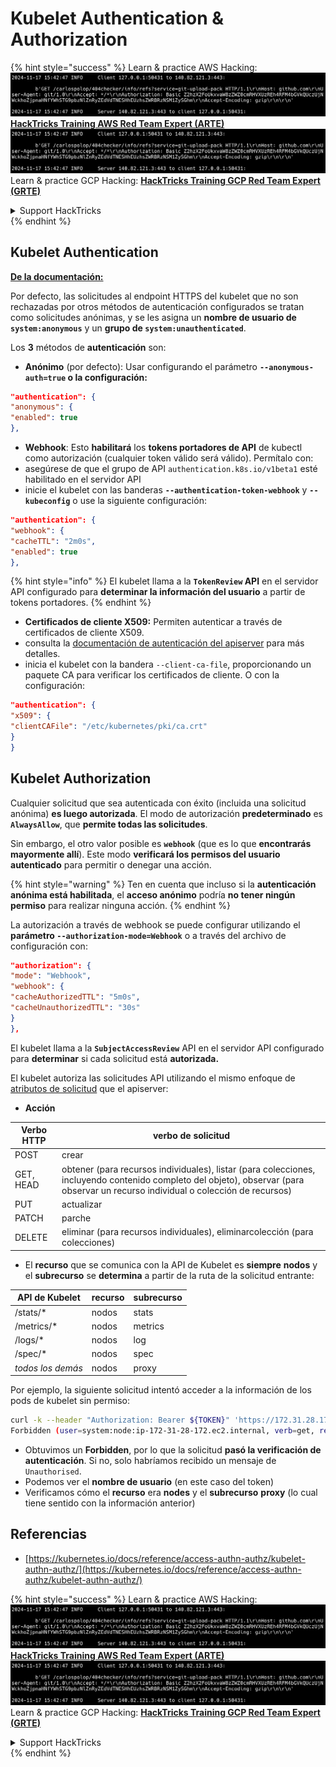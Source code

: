 # Kubelet Authentication & Authorization

{% hint style="success" %}
Learn & practice AWS Hacking:<img src="../../../.gitbook/assets/image (1).png" alt="" data-size="line">[**HackTricks Training AWS Red Team Expert (ARTE)**](https://training.hacktricks.xyz/courses/arte)<img src="../../../.gitbook/assets/image (1).png" alt="" data-size="line">\
Learn & practice GCP Hacking: <img src="../../../.gitbook/assets/image (2).png" alt="" data-size="line">[**HackTricks Training GCP Red Team Expert (GRTE)**<img src="../../../.gitbook/assets/image (2).png" alt="" data-size="line">](https://training.hacktricks.xyz/courses/grte)

<details>

<summary>Support HackTricks</summary>

* Check the [**subscription plans**](https://github.com/sponsors/carlospolop)!
* **Join the** 💬 [**Discord group**](https://discord.gg/hRep4RUj7f) or the [**telegram group**](https://t.me/peass) or **follow** us on **Twitter** 🐦 [**@hacktricks\_live**](https://twitter.com/hacktricks\_live)**.**
* **Share hacking tricks by submitting PRs to the** [**HackTricks**](https://github.com/carlospolop/hacktricks) and [**HackTricks Cloud**](https://github.com/carlospolop/hacktricks-cloud) github repos.

</details>
{% endhint %}

## Kubelet Authentication <a href="#kubelet-authentication" id="kubelet-authentication"></a>

[**De la documentación:**](https://kubernetes.io/docs/reference/access-authn-authz/kubelet-authn-authz/)

Por defecto, las solicitudes al endpoint HTTPS del kubelet que no son rechazadas por otros métodos de autenticación configurados se tratan como solicitudes anónimas, y se les asigna un **nombre de usuario de `system:anonymous`** y un **grupo de `system:unauthenticated`**.

Los **3** métodos de **autenticación** son:

* **Anónimo** (por defecto): Usar configurando el parámetro **`--anonymous-auth=true` o la configuración:**
```json
"authentication": {
"anonymous": {
"enabled": true
},
```
* **Webhook**: Esto **habilitará** los **tokens portadores de API** de kubectl como autorización (cualquier token válido será válido). Permítalo con:
* asegúrese de que el grupo de API `authentication.k8s.io/v1beta1` esté habilitado en el servidor API
* inicie el kubelet con las banderas **`--authentication-token-webhook`** y **`--kubeconfig`** o use la siguiente configuración:
```json
"authentication": {
"webhook": {
"cacheTTL": "2m0s",
"enabled": true
},
```
{% hint style="info" %}
El kubelet llama a la **`TokenReview` API** en el servidor API configurado para **determinar la información del usuario** a partir de tokens portadores.
{% endhint %}

* **Certificados de cliente X509:** Permiten autenticar a través de certificados de cliente X509.
* consulta la [documentación de autenticación del apiserver](https://kubernetes.io/docs/reference/access-authn-authz/authentication/#x509-client-certs) para más detalles.
* inicia el kubelet con la bandera `--client-ca-file`, proporcionando un paquete CA para verificar los certificados de cliente. O con la configuración:
```json
"authentication": {
"x509": {
"clientCAFile": "/etc/kubernetes/pki/ca.crt"
}
}
```
## Kubelet Authorization <a href="#kubelet-authentication" id="kubelet-authentication"></a>

Cualquier solicitud que sea autenticada con éxito (incluida una solicitud anónima) **es luego autorizada**. El modo de autorización **predeterminado** es **`AlwaysAllow`**, que **permite todas las solicitudes**.

Sin embargo, el otro valor posible es **`webhook`** (que es lo que **encontrarás mayormente allí**). Este modo **verificará los permisos del usuario autenticado** para permitir o denegar una acción.

{% hint style="warning" %}
Ten en cuenta que incluso si la **autenticación anónima está habilitada**, el **acceso anónimo** podría **no tener ningún permiso** para realizar ninguna acción.
{% endhint %}

La autorización a través de webhook se puede configurar utilizando el **parámetro `--authorization-mode=Webhook`** o a través del archivo de configuración con:
```json
"authorization": {
"mode": "Webhook",
"webhook": {
"cacheAuthorizedTTL": "5m0s",
"cacheUnauthorizedTTL": "30s"
}
},
```
El kubelet llama a la **`SubjectAccessReview`** API en el servidor API configurado para **determinar** si cada solicitud está **autorizada.**

El kubelet autoriza las solicitudes API utilizando el mismo enfoque de [atributos de solicitud](https://kubernetes.io/docs/reference/access-authn-authz/authorization/#review-your-request-attributes) que el apiserver:

* **Acción**

| Verbo HTTP | verbo de solicitud                                                                                                                                                  |
| ---------- | ------------------------------------------------------------------------------------------------------------------------------------------------------------------ |
| POST       | crear                                                                                                                                                               |
| GET, HEAD  | obtener (para recursos individuales), listar (para colecciones, incluyendo contenido completo del objeto), observar (para observar un recurso individual o colección de recursos) |
| PUT        | actualizar                                                                                                                                                           |
| PATCH      | parche                                                                                                                                                               |
| DELETE     | eliminar (para recursos individuales), eliminarcolección (para colecciones)                                                                                       |

* El **recurso** que se comunica con la API de Kubelet es **siempre** **nodos** y el **subrecurso** se **determina** a partir de la ruta de la solicitud entrante:

| API de Kubelet | recurso | subrecurso |
| --------------- | ------- | ----------- |
| /stats/\*      | nodos   | stats       |
| /metrics/\*    | nodos   | metrics     |
| /logs/\*       | nodos   | log         |
| /spec/\*       | nodos   | spec        |
| _todos los demás_ | nodos   | proxy       |

Por ejemplo, la siguiente solicitud intentó acceder a la información de los pods de kubelet sin permiso:
```bash
curl -k --header "Authorization: Bearer ${TOKEN}" 'https://172.31.28.172:10250/pods'
Forbidden (user=system:node:ip-172-31-28-172.ec2.internal, verb=get, resource=nodes, subresource=proxy)
```
* Obtuvimos un **Forbidden**, por lo que la solicitud **pasó la verificación de autenticación**. Si no, solo habríamos recibido un mensaje de `Unauthorised`.
* Podemos ver el **nombre de usuario** (en este caso del token)
* Verificamos cómo el **recurso** era **nodes** y el **subrecurso** **proxy** (lo cual tiene sentido con la información anterior)

## Referencias

* [https://kubernetes.io/docs/reference/access-authn-authz/kubelet-authn-authz/](https://kubernetes.io/docs/reference/access-authn-authz/kubelet-authn-authz/)

{% hint style="success" %}
Learn & practice AWS Hacking:<img src="../../../.gitbook/assets/image (1).png" alt="" data-size="line">[**HackTricks Training AWS Red Team Expert (ARTE)**](https://training.hacktricks.xyz/courses/arte)<img src="../../../.gitbook/assets/image (1).png" alt="" data-size="line">\
Learn & practice GCP Hacking: <img src="../../../.gitbook/assets/image (2).png" alt="" data-size="line">[**HackTricks Training GCP Red Team Expert (GRTE)**<img src="../../../.gitbook/assets/image (2).png" alt="" data-size="line">](https://training.hacktricks.xyz/courses/grte)

<details>

<summary>Support HackTricks</summary>

* Check the [**subscription plans**](https://github.com/sponsors/carlospolop)!
* **Join the** 💬 [**Discord group**](https://discord.gg/hRep4RUj7f) or the [**telegram group**](https://t.me/peass) or **follow** us on **Twitter** 🐦 [**@hacktricks\_live**](https://twitter.com/hacktricks\_live)**.**
* **Share hacking tricks by submitting PRs to the** [**HackTricks**](https://github.com/carlospolop/hacktricks) and [**HackTricks Cloud**](https://github.com/carlospolop/hacktricks-cloud) github repos.

</details>
{% endhint %}
